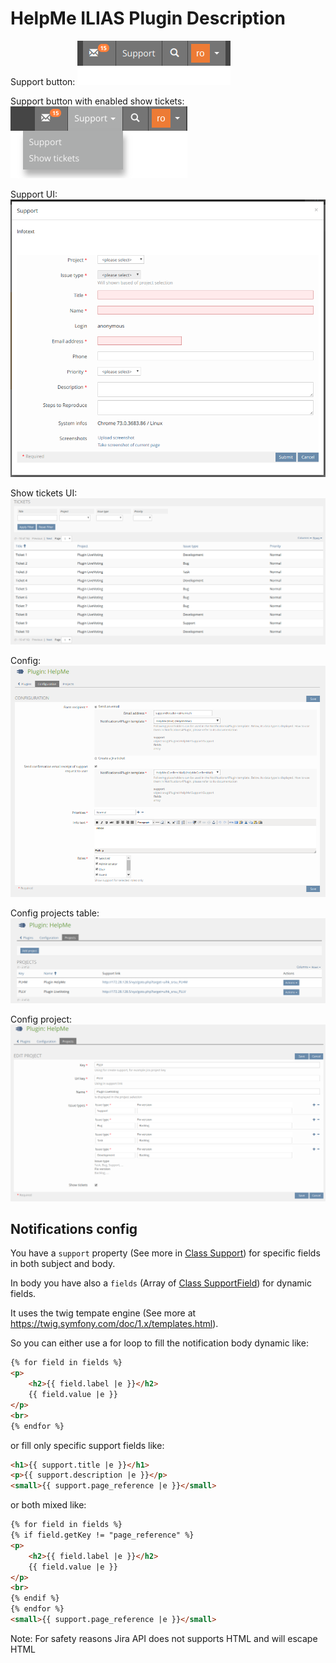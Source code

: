 # HelpMe ILIAS Plugin Description

Support button:
![Support button](./images/support_button.png)

Support button with enabled show tickets:
![Support button with enabled show tickets](./images/support_button_dropdown.png)

Support UI:
![Support UI](./images/support_ui.png)

Show tickets UI:
![Show tickets UI](./images/show_tickets_ui.png)

Config:
![Config](./images/config.png)

Config projects table:
![Config projects table](./images/config_projects_table.png)

Config project:
![Config project](./images/config_project.png)

## Notifications config
You have a `support` property (See more in [Class Support](./src/Support/Support.php)) for specific fields in both subject and body.

In body you have also a `fields` (Array of [Class SupportField](src/Support/SupportField.php)) for dynamic fields.

It uses the twig tempate engine (See more at https://twig.symfony.com/doc/1.x/templates.html).

So you can either use a for loop to fill the notification body dynamic like:
```html
{% for field in fields %}
<p>
	<h2>{{ field.label |e }}</h2>
	{{ field.value |e }}
</p>
<br>
{% endfor %}
```

or fill only specific support fields like:
```html
<h1>{{ support.title |e }}</h1>
<p>{{ support.description |e }}</p>
<small>{{ support.page_reference |e }}</small>
```

or both mixed like:
```html
{% for field in fields %}
{% if field.getKey != "page_reference" %}
<p>
	<h2>{{ field.label |e }}</h2>
	{{ field.value |e }}
</p>
<br>
{% endif %}
{% endfor %}
<small>{{ support.page_reference |e }}</small>
```

Note: For safety reasons Jira API does not supports HTML and will escape HTML
